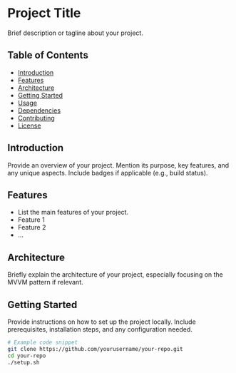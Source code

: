 # Project Title

Brief description or tagline about your project.

## Table of Contents

- [Introduction](#introduction)
- [Features](#features)
- [Architecture](#architecture)
- [Getting Started](#getting-started)
- [Usage](#usage)
- [Dependencies](#dependencies)
- [Contributing](#contributing)
- [License](#license)

## Introduction

Provide an overview of your project. Mention its purpose, key features, and any unique aspects. Include badges if applicable (e.g., build status).

## Features

- List the main features of your project.
- Feature 1
- Feature 2
- ...

## Architecture

Briefly explain the architecture of your project, especially focusing on the MVVM pattern if relevant.

## Getting Started

Provide instructions on how to set up the project locally. Include prerequisites, installation steps, and any configuration needed.

```bash
# Example code snippet
git clone https://github.com/yourusername/your-repo.git
cd your-repo
./setup.sh